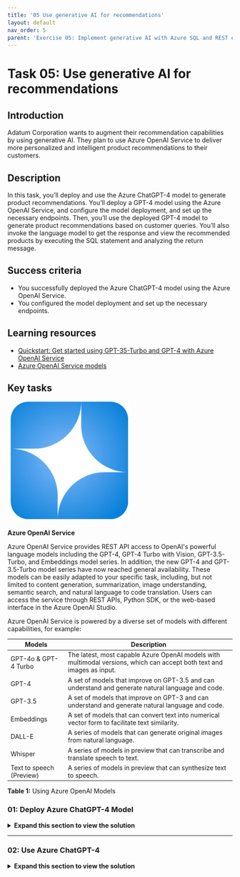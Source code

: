 ```yaml
---
title: '05 Use generative AI for recommendations'
layout: default
nav_order: 5
parent: 'Exercise 05: Implement generative AI with Azure SQL and REST endpoints'
---
```


# Task 05: Use generative AI for recommendations

## Introduction

Adatum Corporation wants to augment their recommendation capabilities by using generative AI. They plan to use Azure OpenAI Service to deliver more personalized and intelligent product recommendations to their customers.

## Description

In this task, you’ll deploy and use the Azure ChatGPT-4 model to generate product recommendations. You’ll deploy a GPT-4 model using the Azure OpenAI Service, and configure the model deployment, and set up the necessary endpoints. Then, you’ll use the deployed GPT-4 model to generate product recommendations based on customer queries. You’ll also invoke the language model to get the response and view the recommended products by executing the SQL statement and analyzing the return message.

## Success criteria

-   You successfully deployed the Azure ChatGPT-4 model using the Azure OpenAI Service.
-   You configured the model deployment and set up the necessary endpoints.

## Learning resources

-   [Quickstart: Get started using GPT-35-Turbo and GPT-4 with Azure OpenAI Service](https://learn.microsoft.com/en-us/azure/ai-services/openai/chatgpt-quickstart?tabs=keyless%2Ccommand-line%2Ctypescript-keyless%2Cpython-new&pivots=programming-language-studio)
-   [Azure OpenAI Service models](https://learn.microsoft.com/en-us/azure/ai-services/openai/concepts/models?tabs=global-standard%2Cstandard-chat-completions)

## Key tasks

![7c.jpg](../../media/7c.jpg)

**Azure OpenAI Service**

Azure OpenAI Service provides REST API access to OpenAI's powerful language models including the GPT-4, GPT-4 Turbo with Vision, GPT-3.5-Turbo, and Embeddings model series. In addition, the new GPT-4 and GPT-3.5-Turbo model series have now reached general availability. These models can be easily adapted to your specific task, including, but not limited to content generation, summarization, image understanding, semantic search, and natural language to code translation. Users can access the service through REST APIs, Python SDK, or the web-based interface in the Azure OpenAI Studio.

Azure OpenAI Service is powered by a diverse set of models with different capabilities, for example:

| Models                   | Description                                                                                                            |
|--------------------------|------------------------------------------------------------------------------------------------------------------------|
| GPT-4o & GPT-4 Turbo     | The latest, most capable Azure OpenAI models with multimodal versions, which can accept both text and images as input. |
| GPT-4                    | A set of models that improve on GPT-3.5 and can understand and generate natural language and code.                     |
| GPT-3.5                  | A set of models that improve on GPT-3 and can understand and generate natural language and code.                       |
| Embeddings               | A set of models that can convert text into numerical vector form to facilitate text similarity.                        |
| DALL-E                   | A series of models that can generate original images from natural language.                                            |
| Whisper                  | A series of models in preview that can transcribe and translate speech to text.                                        |
| Text to speech (Preview) | A series of models in preview that can synthesize text to speech.                                                      |

**Table 1:** Using Azure OpenAI Models

### 01: Deploy Azure ChatGPT-4 Model

 <details markdown="block"> 
  <summary><strong>Expand this section to view the solution</strong></summary> 

1.  Return to the browser that is signed into the **Azure AI Foundry \> Azure OpenAI Service**.

1.  On the left menu, select **Shared resources** \> **Deployments**.

1.  On the **Model deployments** tab select **+ Deploy model** \> **Deploy base model**.

    ![4b.jpg](../../media/4b.jpg)

1.  Select the **Inference tasks** menu and select **Chat completion**.

1.  From the Chat completion options, select **gpt-4** and then select **Confirm**.

1.  On the Deploy model GPT-4 window, select **Deploy**.

1.  On the **Details** tab, under **Endpoint**, copy and paste the following value in a notepad file for future use:

    | Default         | Value              |
    |-----------------|--------------------|
    | **Target URI:** |  |
    | **KEY:** |  |


</details>

---

### 02: Use Azure ChatGPT-4

 <details markdown="block"> 
  <summary><strong>Expand this section to view the solution</strong></summary> 

You want to help customers to find the best set of products for something, for example, to organize a high-school graduation party.

1.  Return to the Visual Studio Code workspace and enter the following in a new query:

    ```
    declare @search_text nvarchar(max) = 'help me plan a high school graduation party'

    -- Get the search vector for the search text
    declare @search_vector vector(1536)
    exec dbo.create_embeddings @search_text, @search_vector output;

    -- Get the top 50 products that are closest to the search vector
    drop table if exists #t;
    with cte as 
    (
        select         
            id, product_name, [description], product_description_vector,        
            row_number() over (partition by product_name order by id ) as rn
        from 
            [dbo].[walmart_product_details]
        where 
            available = 'TRUE'
    ), 
    cte2 as -- remove duplicates
    (
        select 
            *
        from
            cte 
        where
            rn = 1
    )
    select top(50)
        id, product_name, [description],
        vector_distance('cosine', @search_vector, product_description_vector) as distance
    into
        #t
    from 
        cte2
    order by 
        distance;

    -- Aggregate the search results to make them easily consumable by the LLM
    declare @search_output nvarchar(max);
    select 
        @search_output = string_agg(cast(t.[id] as varchar(10)) +'=>' + t.[product_name] + '=>' + t.[description], char(13) + char(10))
    from 
        #t as t;

    -- Generate the payload for the LLM
    declare @llm_payload nvarchar(max);
    set @llm_payload = 
    json_object(
        'messages': json_array(
                json_object(
                    'role':'system',
                    'content':'
                        You are an awesome AI shopping assistant  tasked with helping users find appropriate items they are looking for the occasion. 
                        You have access to a list of products, each with an ID, product name, and description, provided to you in the format of "Id=>Product=>Description". 
                        When users ask for products for specific occasions, you can leverage this information to provide creative and personalized suggestions. 
                        Your goal is to assist users in planning memorable celebrations using the available products.
                    '
                ),
                json_object(
                    'role':'user',
                    'content': '## Source ##
                        ' + @search_output + '
                        ## End ##

                        Your answer needs to be a json object with the following format.
                        {
                            "answer": // the answer to the question, add a source reference to the end of each sentence. Source reference is the product Id.
                            "products": // a comma-separated list of product ids that you used to come up with the answer.
                            "thoughts": // brief thoughts on how you came up with the answer, e.g. what sources you used, what you thought about, etc.
                        }'
                ),
                json_object(
                    'role':'user',
                    'content': + @search_text
                )
        ),
        'max_tokens': 800,
        'temperature': 0.3,
        'frequency_penalty': 0,
        'presence_penalty': 0,
        'top_p': 0.95,
        'stop': null
    );

    -- Invoke the LLM to get the response
    declare @retval int, @response nvarchar(max);
    declare @headers nvarchar(300) = N'{"api-key": "<YourOpenAIKey>", "content-type": "application/json"}';
    exec @retval = sp_invoke_external_rest_endpoint
        @url = '<Your GPT4 Endpoint URL>',
        @credential = [https://<your-openai-resource>.openai.azure.com/],
        @method = 'POST',    
        @timeout = 120,
        @payload = @llm_payload,
        @response = @response output;
    select @retval as 'Return Code', @response as 'Response';

    -- Get the answer from the response
    select [key], [value] 
    from openjson(( 
        select t.value 
        from openjson(@response, '$.result.choices') c cross apply openjson(c.value, '$.message') t
        where t.[key] = 'content'
    ))
    ```

1.  Execute the SQL statement.

1.  View the return message and see what the GPT-4 model was able to recommend.

    {: .note }
    > Try using different search phrases. For example, for the question: *"I am looking for a gift for my friend who is a foodie. She loves to cook and bake. She is always trying out new recipes and experimenting with different ingredients. I want to get her something that will inspire her creativity in the kitchen. Do you have any suggestions?"*, you may get:
    >
    > For a friend who loves to cook and experiment in the kitchen, consider the *Growing up in a Korean Kitchen: A Cookbook* which offers a blend of memoir and recipes, perfect for exploring traditional and modern Korean dishes (7779). 
    >
    > Another great choice could be *The New Whole Foods Encyclopedia*, a comprehensive resource for selecting, preparing, and using whole foods, which can inspire new culinary creations (10947). 
    >
    > For a touch of fun and practicality, the *Best Choice Products Mason Jars w/Labeling Stickers & Chalk, Set of 5* would be perfect for storing spices or homemade jams (7579).

---

**Congratulations!** You've successfully completed this task.

</details>
